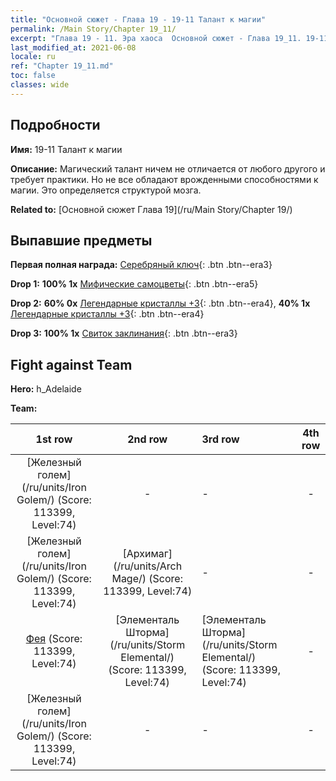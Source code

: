 ```yaml
---
title: "Основной сюжет - Глава 19 - 19-11 Талант к магии"
permalink: /Main Story/Chapter 19_11/
excerpt: "Глава 19 - 11. Эра хаоса  Основной сюжет - Глава 19_11. 19-11 Талант к магии"
last_modified_at: 2021-06-08
locale: ru
ref: "Chapter 19_11.md"
toc: false
classes: wide
---
```


## Подробности

 **Имя:** 19-11 Талант к магии

 **Описание:** Магический талант ничем не отличается от любого другого и требует практики. Но не все обладают врожденными способностями к магии. Это определяется структурой мозга.

 **Related to:** [Основной сюжет Глава 19](/ru/Main Story/Chapter 19/)

## Выпавшие предметы

 **Первая полная награда:** [Серебряный ключ](/ItemsRU/con_693/){: .btn .btn--era3}

 **Drop 1:** **100% 1x** [Мифические самоцветы](/ItemsRU/mat_65/){: .btn .btn--era5}

 **Drop 2:** **60% 0x** [Легендарные кристаллы +3](/ItemsRU/mat_59/){: .btn .btn--era4}, **40% 1x** [Легендарные кристаллы +3](/ItemsRU/mat_59/){: .btn .btn--era4}

 **Drop 3:** **100% 1x** [Свиток заклинания](/ItemsRU/con_694/){: .btn .btn--era3}


## Fight against Team
 **Hero:** h_Adelaide

 **Team:**


  | 1st row | 2nd row | 3rd row | 4th row |
  |:----:|:----:|:----|:----:|
  | [Железный голем](/ru/units/Iron Golem/) (Score: 113399, Level:74)  | - | - | - |
  | [Железный голем](/ru/units/Iron Golem/) (Score: 113399, Level:74)  | [Архимаг](/ru/units/Arch Mage/) (Score: 113399, Level:74)  | - | - |
  | [Фея](/ru/units/Sprite/) (Score: 113399, Level:74)  | [Элементаль Шторма](/ru/units/Storm Elemental/) (Score: 113399, Level:74)  | [Элементаль Шторма](/ru/units/Storm Elemental/) (Score: 113399, Level:74)  | - |
  | [Железный голем](/ru/units/Iron Golem/) (Score: 113399, Level:74)  | - | - | - |


